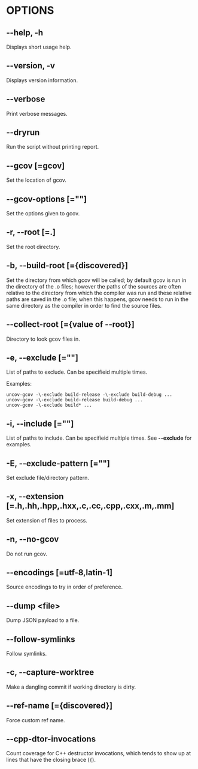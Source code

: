 OPTIONS
=======

**-\-help, -h**
---------------

Displays short usage help.

**-\-version, -v**
------------------

Displays version information.

**-\-verbose**
--------------

Print verbose messages.

**-\-dryrun**
-------------

Run the script without printing report.

**-\-gcov** [=gcov]
-------------------

Set the location of gcov.

**-\-gcov-options** [=""]
-------------------------

Set the options given to gcov.

**-r**, **-\-root** [=.]
------------------------

Set the root directory.

**-b**, **-\-build-root** [={discovered}]
-----------------------------------------

Set the directory from which gcov will be called; by default gcov is run in the
directory of the .o files; however the paths of the sources are often relative
to the directory from which the compiler was run and these relative paths are
saved in the .o file; when this happens, gcov needs to run in the same directory
as the compiler in order to find the source files.

**-\-collect-root** [={value of -\-root}]
----------------------------------------

Directory to look gcov files in.

**-e**, **-\-exclude** [=""]
----------------------------

List of paths to exclude.  Can be specifieid multiple times.

Examples:

    uncov-gcov -\-exclude build-release -\-exclude build-debug ...
    uncov-gcov -\-exclude build-release build-debug ...
    uncov-gcov -\-exclude build* ...

**-i**, **-\-include** [=""]
----------------------------

List of paths to include.  Can be specifieid multiple times.  See **-\-exclude**
for examples.

**-E**, **-\-exclude-pattern** [=""]
------------------------------------

Set exclude file/directory pattern.

**-x**, **-\-extension** [=.h,.hh,.hpp,.hxx,.c,.cc,.cpp,.cxx,.m,.mm]
--------------------------------------------------------------------

Set extension of files to process.

**-n**, **-\-no-gcov**
----------------------

Do not run gcov.

**-\-encodings** [=utf-8,latin-1]
---------------------------------

Source encodings to try in order of preference.

**-\-dump** \<file\>
--------------------

Dump JSON payload to a file.

**-\-follow-symlinks**
----------------------

Follow symlinks.

**-c**, **-\-capture-worktree**
-------------------------------

Make a dangling commit if working directory is dirty.

**-\-ref-name** [={discovered}]
-------------------------------

Force custom ref name.

**-\-cpp-dtor-invocations**
---------------------------

Count coverage for C++ destructor invocations, which tends to show up at lines
that have the closing brace (`{`).
